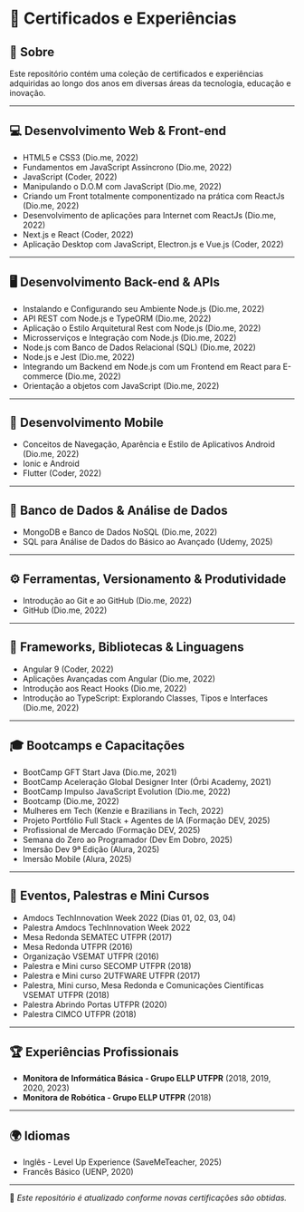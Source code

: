 # 📄 Certificados e Experiências

## 📌 Sobre

Este repositório contém uma coleção de certificados e experiências adquiridas ao longo dos anos em diversas áreas da tecnologia, educação e inovação.

---

## 💻 **Desenvolvimento Web & Front-end**

* HTML5 e CSS3 (Dio.me, 2022)
* Fundamentos em JavaScript Assíncrono (Dio.me, 2022)
* JavaScript (Coder, 2022)
* Manipulando o D.O.M com JavaScript (Dio.me, 2022)
* Criando um Front totalmente componentizado na prática com ReactJs (Dio.me, 2022)
* Desenvolvimento de aplicações para Internet com ReactJs (Dio.me, 2022)
* Next.js e React (Coder, 2022)
* Aplicação Desktop com JavaScript, Electron.js e Vue.js (Coder, 2022)

---

## 🖥️ **Desenvolvimento Back-end & APIs**

* Instalando e Configurando seu Ambiente Node.js (Dio.me, 2022)
* API REST com Node.js e TypeORM (Dio.me, 2022)
* Aplicação o Estilo Arquitetural Rest com Node.js (Dio.me, 2022)
* Microsserviços e Integração com Node.js (Dio.me, 2022)
* Node.js com Banco de Dados Relacional (SQL) (Dio.me, 2022)
* Node.js e Jest (Dio.me, 2022)
* Integrando um Backend em Node.js com um Frontend em React para E-commerce (Dio.me, 2022)
* Orientação a objetos com JavaScript (Dio.me, 2022)

---

## 📱 **Desenvolvimento Mobile**

* Conceitos de Navegação, Aparência e Estilo de Aplicativos Android (Dio.me, 2022)
* Ionic e Android
* Flutter (Coder, 2022)

---

## 📔️ **Banco de Dados & Análise de Dados**

* MongoDB e Banco de Dados NoSQL (Dio.me, 2022)
* SQL para Análise de Dados do Básico ao Avançado (Udemy, 2025)

---

## ⚙️ **Ferramentas, Versionamento & Produtividade**

* Introdução ao Git e ao GitHub (Dio.me, 2022)
* GitHub (Dio.me, 2022)

---

## 🧬 **Frameworks, Bibliotecas & Linguagens**

* Angular 9 (Coder, 2022)
* Aplicações Avançadas com Angular (Dio.me, 2022)
* Introdução aos React Hooks (Dio.me, 2022)
* Introdução ao TypeScript: Explorando Classes, Tipos e Interfaces (Dio.me, 2022)

---

## 🎓 **Bootcamps e Capacitações**

* BootCamp GFT Start Java (Dio.me, 2021)
* BootCamp Aceleração Global Designer Inter (Órbi Academy, 2021)
* BootCamp Impulso JavaScript Evolution (Dio.me, 2022)
* Bootcamp (Dio.me, 2022)
* Mulheres em Tech (Kenzie e Brazilians in Tech, 2022)
* Projeto Portfólio Full Stack + Agentes de IA (Formação DEV, 2025)
* Profissional de Mercado (Formação DEV, 2025)
* Semana do Zero ao Programador (Dev Em Dobro, 2025)
* Imersão Dev 9ª Edição (Alura, 2025)
* Imersão Mobile (Alura, 2025)

---

## 📡 **Eventos, Palestras e Mini Cursos**

* Amdocs TechInnovation Week 2022 (Dias 01, 02, 03, 04)
* Palestra Amdocs TechInnovation Week 2022
* Mesa Redonda SEMATEC UTFPR (2017)
* Mesa Redonda UTFPR (2016)
* Organização VSEMAT UTFPR (2016)
* Palestra e Mini curso SECOMP UTFPR (2018)
* Palestra e Mini curso 2UTFWARE UTFPR (2017)
* Palestra, Mini curso, Mesa Redonda e Comunicações Científicas VSEMAT UTFPR (2018)
* Palestra Abrindo Portas UTFPR (2020)
* Palestra CIMCO UTFPR (2018)

---

## 🏆 **Experiências Profissionais**

* **Monitora de Informática Básica - Grupo ELLP UTFPR** (2018, 2019, 2020, 2023)
* **Monitora de Robótica - Grupo ELLP UTFPR** (2018)

---

## 🌍 **Idiomas**

* Inglês - Level Up Experience (SaveMeTeacher, 2025)
* Francês Básico (UENP, 2020)

---

📌 *Este repositório é atualizado conforme novas certificações são obtidas.*
